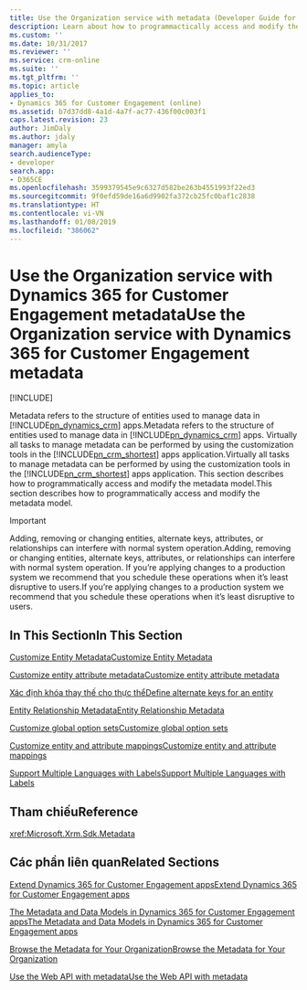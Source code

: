 ```yaml
---
title: Use the Organization service with metadata (Developer Guide for Dynamics 365 for Customer Engagement) | MicrosoftDocs
description: Learn about how to programmactically access and modify the metadata model using the organization service with metadata.
ms.custom: ''
ms.date: 10/31/2017
ms.reviewer: ''
ms.service: crm-online
ms.suite: ''
ms.tgt_pltfrm: ''
ms.topic: article
applies_to:
- Dynamics 365 for Customer Engagement (online)
ms.assetid: b7d37dd8-4a1d-4a7f-ac77-436f00c003f1
caps.latest.revision: 23
author: JimDaly
ms.author: jdaly
manager: amyla
search.audienceType:
- developer
search.app:
- D365CE
ms.openlocfilehash: 3599379545e9c6327d582be263b4551993f22ed3
ms.sourcegitcommit: 9f0efd59de16a6d9902fa372cb25fc0baf1c2838
ms.translationtype: HT
ms.contentlocale: vi-VN
ms.lasthandoff: 01/08/2019
ms.locfileid: "386062"
---
```

# <a name="use-the-organization-service-with-dynamics-365-for-customer-engagement-metadata"></a><span data-ttu-id="99fe3-103">Use the Organization service with Dynamics 365 for Customer Engagement metadata</span><span class="sxs-lookup"><span data-stu-id="99fe3-103">Use the Organization service with Dynamics 365 for Customer Engagement metadata</span></span>

[!INCLUDE[](../../includes/cc_applies_to_update_9_0_0.md)]

<span data-ttu-id="99fe3-104">Metadata refers to the structure of entities used to manage data in [!INCLUDE[pn_dynamics_crm](../../includes/pn-dynamics-crm.md)] apps.</span><span class="sxs-lookup"><span data-stu-id="99fe3-104">Metadata refers to the structure of entities used to manage data in [!INCLUDE[pn_dynamics_crm](../../includes/pn-dynamics-crm.md)] apps.</span></span> <span data-ttu-id="99fe3-105">Virtually all tasks to manage metadata can be performed by using the customization tools in the [!INCLUDE[pn_crm_shortest](../../includes/pn-crm-shortest.md)] apps application.</span><span class="sxs-lookup"><span data-stu-id="99fe3-105">Virtually all tasks to manage metadata can be performed by using the customization tools in the [!INCLUDE[pn_crm_shortest](../../includes/pn-crm-shortest.md)] apps application.</span></span> <span data-ttu-id="99fe3-106">This section describes how to programmatically access and modify the metadata model.</span><span class="sxs-lookup"><span data-stu-id="99fe3-106">This section describes how to programmatically access and modify the metadata model.</span></span>  
  
> [!IMPORTANT]
>  <span data-ttu-id="99fe3-107">Adding, removing or changing entities, alternate keys, attributes, or relationships can interfere with normal system operation.</span><span class="sxs-lookup"><span data-stu-id="99fe3-107">Adding, removing or changing entities, alternate keys, attributes, or relationships can interfere with normal system operation.</span></span> <span data-ttu-id="99fe3-108">If you’re applying changes to a production system we recommend that you schedule these operations when it’s least disruptive to users.</span><span class="sxs-lookup"><span data-stu-id="99fe3-108">If you’re applying changes to a production system we recommend that you schedule these operations when it’s least disruptive to users.</span></span>  
  
## <a name="in-this-section"></a><span data-ttu-id="99fe3-109">In This Section</span><span class="sxs-lookup"><span data-stu-id="99fe3-109">In This Section</span></span>  
 [<span data-ttu-id="99fe3-110">Customize Entity Metadata</span><span class="sxs-lookup"><span data-stu-id="99fe3-110">Customize Entity Metadata</span></span>](../customize-entity-metadata.md)  
  
 [<span data-ttu-id="99fe3-111">Customize entity attribute metadata</span><span class="sxs-lookup"><span data-stu-id="99fe3-111">Customize entity attribute metadata</span></span>](../customize-entity-attribute-metadata.md)  
  
 [<span data-ttu-id="99fe3-112">Xác định khóa thay thế cho thực thể</span><span class="sxs-lookup"><span data-stu-id="99fe3-112">Define alternate keys for an entity</span></span>](../define-alternate-keys-entity.md)  
  
 [<span data-ttu-id="99fe3-113">Entity Relationship Metadata</span><span class="sxs-lookup"><span data-stu-id="99fe3-113">Entity Relationship Metadata</span></span>](../customize-entity-relationship-metadata.md)  
  
 [<span data-ttu-id="99fe3-114">Customize global option sets</span><span class="sxs-lookup"><span data-stu-id="99fe3-114">Customize global option sets</span></span>](customize-global-option-sets.md)  
  
 [<span data-ttu-id="99fe3-115">Customize entity and attribute mappings</span><span class="sxs-lookup"><span data-stu-id="99fe3-115">Customize entity and attribute mappings</span></span>](../customize-entity-attribute-mappings.md)  
  
 [<span data-ttu-id="99fe3-116">Support Multiple Languages with Labels</span><span class="sxs-lookup"><span data-stu-id="99fe3-116">Support Multiple Languages with Labels</span></span>](../customize-labels-support-multiple-languages.md)  
  
## <a name="reference"></a><span data-ttu-id="99fe3-117">Tham chiếu</span><span class="sxs-lookup"><span data-stu-id="99fe3-117">Reference</span></span>  
 <xref:Microsoft.Xrm.Sdk.Metadata>  
  
## <a name="related-sections"></a><span data-ttu-id="99fe3-118">Các phần liên quan</span><span class="sxs-lookup"><span data-stu-id="99fe3-118">Related Sections</span></span>  
 [<span data-ttu-id="99fe3-119">Extend Dynamics 365 for Customer Engagement apps</span><span class="sxs-lookup"><span data-stu-id="99fe3-119">Extend Dynamics 365 for Customer Engagement apps</span></span>](../extend-dynamics-365-server.md)  
  
 [<span data-ttu-id="99fe3-120">The Metadata and Data Models in Dynamics 365 for Customer Engagement apps</span><span class="sxs-lookup"><span data-stu-id="99fe3-120">The Metadata and Data Models in Dynamics 365 for Customer Engagement apps</span></span>](../metadata-data-models.md)  
  
 [<span data-ttu-id="99fe3-121">Browse the Metadata for Your Organization</span><span class="sxs-lookup"><span data-stu-id="99fe3-121">Browse the Metadata for Your Organization</span></span>](../browse-your-metadata.md)  
  
 [<span data-ttu-id="99fe3-122">Use the Web API with metadata</span><span class="sxs-lookup"><span data-stu-id="99fe3-122">Use the Web API with metadata</span></span>](../webapi/use-web-api-metadata.md)
